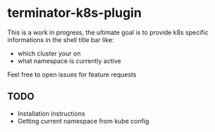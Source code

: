 # terminator-k8s-plugin

This is a work in progress, the ultimate goal is to provide k8s specific informations in the shell title bar like:
- which cluster your on
- what namespace is currently active

Feel free to open issues for feature requests

## TODO

- Installation instructions
- Getting current namespace from kube config
